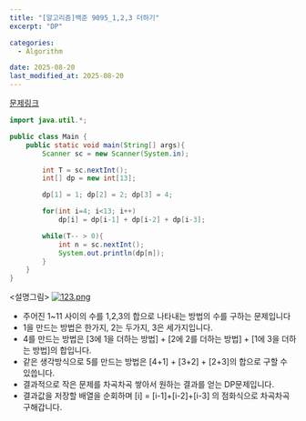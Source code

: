 ```yaml
---
title: "[알고리즘]백준 9095_1,2,3 더하기"
excerpt: "DP"

categories:
  - Algorithm

date: 2025-08-20
last_modified_at: 2025-08-20
---
```


[문제링크](https://www.acmicpc.net/problem/9095)

```java
import java.util.*;

public class Main {
    public static void main(String[] args){
        Scanner sc = new Scanner(System.in);

        int T = sc.nextInt();
        int[] dp = new int[13];

        dp[1] = 1; dp[2] = 2; dp[3] = 4;

        for(int i=4; i<13; i++)
            dp[i] = dp[i-1] + dp[i-2] + dp[i-3];

        while(T-- > 0){
            int n = sc.nextInt();
            System.out.println(dp[n]);
        }
    }
}
```

<설명그림>
[![123.png](https://i.postimg.cc/pXL9mJkf/123.png)](https://postimg.cc/c6P1jYpC)

- 주어진 1~11 사이의 수를 1,2,3의 합으로 나타내는 방법의 수를 구하는 문제입니다
- 1을 만드는 방법은 한가지, 2는 두가지, 3은 세가지입니다.
- 4를 만드는 방법은 [3에 1을 더하는 방법] + [2에 2를 더하는 방법] + [1에 3을 더하는 방법]의 합입니다.
- 같은 생각방식으로 5를 만드는 방법은 [4+1] + [3+2] + [2+3]의 합으로 구할 수 있씁니다.
- 결과적으로 작은 문제를 차곡차곡 쌓아서 원하는 결과를 얻는 DP문제입니다.
- 결과값을 저장할 배열을 순회하며 [i] = [i-1]+[i-2]+[i-3] 의 점화식으로 차곡차곡 구해갑니다.
